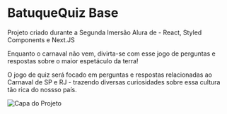 # BatuqueQuiz Base

Projeto criado durante a Segunda Imersão Alura de - React, Styled Components e Next.JS

Enquanto o carnaval não vem, divirta-se com esse jogo de perguntas e respostas sobre o maior espetáculo da terra!

O jogo de quiz será focado em perguntas e respostas relacionadas ao Carnaval de SP e RJ - trazendo diversas curiosidades sobre essa cultura tão rica do nossso país.

![Capa do Projeto](https://github.com/FihCapua/BatuqueQuiz/blob/main/public/batuquequiz.png?raw=true)
